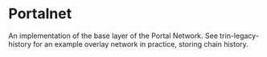 # Portalnet
An implementation of the base layer of the Portal Network. See trin-legacy-history for an example overlay network in practice, storing chain history.
